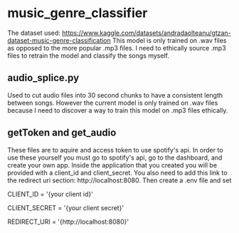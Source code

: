 # music_genre_classifier

The dataset used: https://www.kaggle.com/datasets/andradaolteanu/gtzan-dataset-music-genre-classification
This model is only trained on .wav files as opposed to the more popular .mp3 files. I need to ethically source .mp3 files to retrain the model and classify the songs myself.

## audio_splice.py
Used to cut audio files into 30 second chunks to have a consistent length between songs.
However the current model is only trained on .wav files because I need to discover a way to train this
model on .mp3 files ethically.

## getToken and get_audio
These files are to aquire and access token to use spotify's api. In order to use these yourself you must go to spotify's api, go to the dashboard, and create your own app. Inside the application that you created you will be provided with a client_id and client_secret. You also need to add this link to the redirect uri section: http://localhost:8080. Then create a .env file and set

CLIENT_ID = '{your client id}'

CLIENT_SECRET = '{your client secret}'

REDIRECT_URI = '{http://localhost:8080}'
